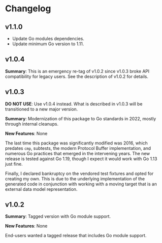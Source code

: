 # Changelog

## v1.1.0

* Update Go modules dependencies.
* Update minimum Go version to 1.11.

## v1.0.4

**Summary**: This is an emergency re-tag of v1.0.2 since v1.0.3 broke API
compatibility for legacy users.  See the description of v1.0.2 for details.

## v1.0.3

**DO NOT USE**: Use v1.0.4 instead.  What is described in v1.0.3 will be
transitioned to a new major version.

**Summary**: Modernization of this package to Go standards in 2022, mostly
through internal cleanups.

**New Features**: None

The last time this package was significantly modified was 2016, which predates
`cmp`, subtests, the modern Protocol Buffer implementation, and numerous Go
practices that emerged in the intervening years.  The new release is tested
against Go 1.19, though I expect it would work with Go 1.13 just fine.

Finally, I declared bankruptcy on the vendored test fixtures and opted for
creating my own.  This is due to the underlying implementation of the generated
code in conjunction with working with a moving target that is an external data
model representation.

## v1.0.2

**Summary**: Tagged version with Go module support.

**New Features**: None

End-users wanted a tagged release that includes Go module support.
